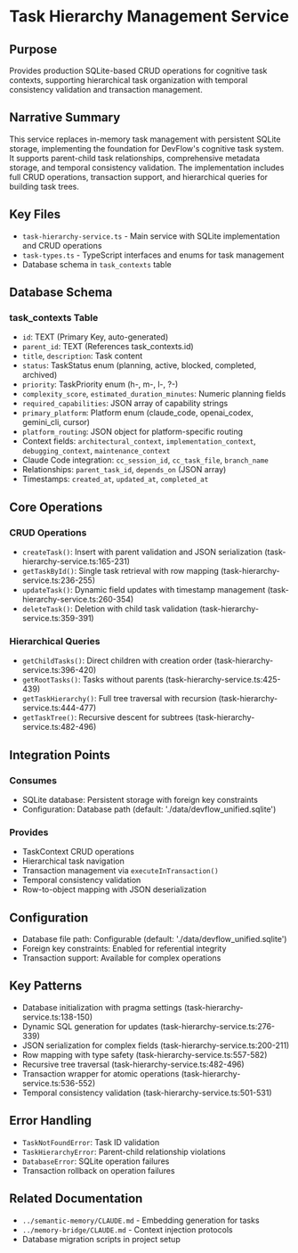 # Task Hierarchy Management Service

## Purpose
Provides production SQLite-based CRUD operations for cognitive task contexts, supporting hierarchical task organization with temporal consistency validation and transaction management.

## Narrative Summary
This service replaces in-memory task management with persistent SQLite storage, implementing the foundation for DevFlow's cognitive task system. It supports parent-child task relationships, comprehensive metadata storage, and temporal consistency validation. The implementation includes full CRUD operations, transaction support, and hierarchical queries for building task trees.

## Key Files
- `task-hierarchy-service.ts` - Main service with SQLite implementation and CRUD operations
- `task-types.ts` - TypeScript interfaces and enums for task management
- Database schema in `task_contexts` table

## Database Schema
### task_contexts Table
- `id`: TEXT (Primary Key, auto-generated)
- `parent_id`: TEXT (References task_contexts.id)
- `title`, `description`: Task content
- `status`: TaskStatus enum (planning, active, blocked, completed, archived)
- `priority`: TaskPriority enum (h-, m-, l-, ?-)
- `complexity_score`, `estimated_duration_minutes`: Numeric planning fields
- `required_capabilities`: JSON array of capability strings
- `primary_platform`: Platform enum (claude_code, openai_codex, gemini_cli, cursor)
- `platform_routing`: JSON object for platform-specific routing
- Context fields: `architectural_context`, `implementation_context`, `debugging_context`, `maintenance_context`
- Claude Code integration: `cc_session_id`, `cc_task_file`, `branch_name`
- Relationships: `parent_task_id`, `depends_on` (JSON array)
- Timestamps: `created_at`, `updated_at`, `completed_at`

## Core Operations
### CRUD Operations
- `createTask()`: Insert with parent validation and JSON serialization (task-hierarchy-service.ts:165-231)
- `getTaskById()`: Single task retrieval with row mapping (task-hierarchy-service.ts:236-255)
- `updateTask()`: Dynamic field updates with timestamp management (task-hierarchy-service.ts:260-354)
- `deleteTask()`: Deletion with child task validation (task-hierarchy-service.ts:359-391)

### Hierarchical Queries
- `getChildTasks()`: Direct children with creation order (task-hierarchy-service.ts:396-420)
- `getRootTasks()`: Tasks without parents (task-hierarchy-service.ts:425-439)
- `getTaskHierarchy()`: Full tree traversal with recursion (task-hierarchy-service.ts:444-477)
- `getTaskTree()`: Recursive descent for subtrees (task-hierarchy-service.ts:482-496)

## Integration Points
### Consumes
- SQLite database: Persistent storage with foreign key constraints
- Configuration: Database path (default: './data/devflow_unified.sqlite')

### Provides
- TaskContext CRUD operations
- Hierarchical task navigation
- Transaction management via `executeInTransaction()`
- Temporal consistency validation
- Row-to-object mapping with JSON deserialization

## Configuration
- Database file path: Configurable (default: './data/devflow_unified.sqlite')
- Foreign key constraints: Enabled for referential integrity
- Transaction support: Available for complex operations

## Key Patterns
- Database initialization with pragma settings (task-hierarchy-service.ts:138-150)
- Dynamic SQL generation for updates (task-hierarchy-service.ts:276-339)
- JSON serialization for complex fields (task-hierarchy-service.ts:200-211)
- Row mapping with type safety (task-hierarchy-service.ts:557-582)
- Recursive tree traversal (task-hierarchy-service.ts:482-496)
- Transaction wrapper for atomic operations (task-hierarchy-service.ts:536-552)
- Temporal consistency validation (task-hierarchy-service.ts:501-531)

## Error Handling
- `TaskNotFoundError`: Task ID validation
- `TaskHierarchyError`: Parent-child relationship violations
- `DatabaseError`: SQLite operation failures
- Transaction rollback on operation failures

## Related Documentation
- `../semantic-memory/CLAUDE.md` - Embedding generation for tasks
- `../memory-bridge/CLAUDE.md` - Context injection protocols
- Database migration scripts in project setup